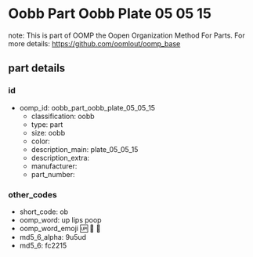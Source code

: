 # Oobb Part Oobb Plate 05 05 15  

note: This is part of OOMP the Oopen Organization Method For Parts. For more details: https://github.com/oomlout/oomp_base

##  part details





### id
* oomp_id: oobb_part_oobb_plate_05_05_15
  * classification: oobb
  * type: part
  * size: oobb
  * color: 
  * description_main: plate_05_05_15
  * description_extra: 
  * manufacturer: 
  * part_number: 

### other_codes
* short_code: ob
* oomp_word: up lips poop
* oomp_word_emoji :up: :lips: :poop:
* md5_6_alpha: 9u5ud
* md5_6: fc2215